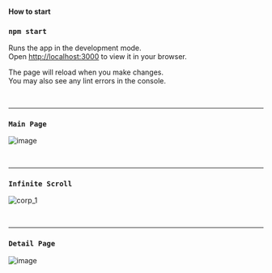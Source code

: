 #### How to start
### `npm start`

Runs the app in the development mode.\
Open [http://localhost:3000](http://localhost:3000) to view it in your browser.

The page will reload when you make changes.\
You may also see any lint errors in the console.

<br>

---

### `Main Page`
![image](https://github.com/subin1028/wanted_FE/assets/76259186/d80f13c0-a3d2-40b5-9aaa-a0574cbc589a)

<br>

---

### `Infinite Scroll`
![corp_1](https://github.com/subin1028/wanted_FE/assets/76259186/6881486f-7f97-4ea9-8059-354e3f7839dc)

<br>

---

### `Detail Page`
![image](https://github.com/subin1028/wanted_FE/assets/76259186/de32b97d-e792-4035-8aa7-fd8741af3383)
